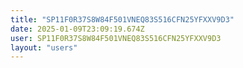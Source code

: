 ```yaml
---
title: "SP11F0R37S8W84F501VNEQ83S516CFN25YFXXV9D3"
date: 2025-01-09T23:09:19.674Z
user: SP11F0R37S8W84F501VNEQ83S516CFN25YFXXV9D3
layout: "users"
---
```

    